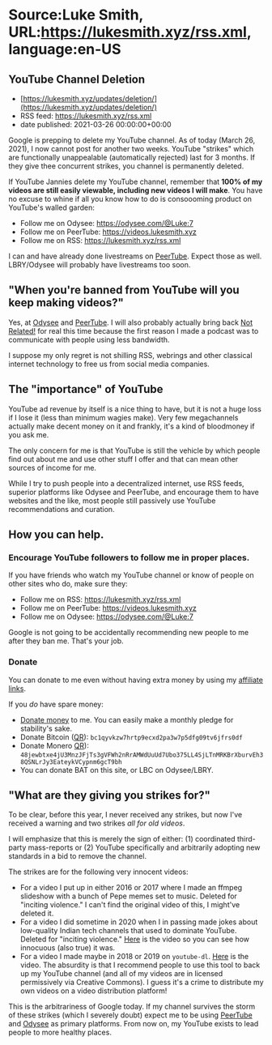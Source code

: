 # Source:Luke Smith, URL:https://lukesmith.xyz/rss.xml, language:en-US

## YouTube Channel Deletion
 - [https://lukesmith.xyz/updates/deletion/](https://lukesmith.xyz/updates/deletion/)
 - RSS feed: https://lukesmith.xyz/rss.xml
 - date published: 2021-03-26 00:00:00+00:00

<p>Google is prepping to delete my YouTube channel. As of today (March 26,
2021), I now cannot post for another two weeks. YouTube &quot;strikes&quot;
which are functionally unappealable (automatically rejected) last for 3
months. If they give thee concurrent strikes, you channel is permanently
deleted.</p>
<p>If YouTube Jannies delete my YouTube channel, remember that <strong>100% of my
videos are still easily viewable, including new videos I will make</strong>.
You have no excuse to whine if all you know how to do is consoooming
product on YouTube's walled garden:</p>
<ul>
<li>Follow me on Odysee: <a href="https://odysee.com/@Luke:7">https://odysee.com/@Luke:7</a></li>
<li>Follow me on PeerTube: <a href="https://videos.lukesmith.xyz">https://videos.lukesmith.xyz</a></li>
<li>Follow me on RSS: <a href="https://lukesmith.xyz/rss.xml">https://lukesmith.xyz/rss.xml</a></li>
</ul>
<p>I can and have already done livestreams on
<a href="https://videos.lukesmith.xyz">PeerTube</a>. Expect those as well.
LBRY/Odysee will probably have livestreams too soon.</p>
<h2 id="when-youre-banned-from-youtube-will-you-keep-making-videos">&quot;When you're banned from YouTube will you keep making videos?&quot;</h2>
<p>Yes, at <a href="https://odysee.com/@Luke:7">Odysee</a> and
<a href="https://videos.lukesmith.xyz">PeerTube</a>. I will also probably actually
bring back <a href="https://notrelated.xyz">Not Related!</a> for real this time
because the first reason I made a podcast was to communicate with people
using less bandwidth.</p>
<p>I suppose my only regret is not shilling RSS, webrings and other
classical internet technology to free us from social media companies.</p>
<h2 id="the-importance-of-youtube">The &quot;importance&quot; of YouTube</h2>
<p>YouTube ad revenue by itself is a nice thing to have, but it is not a
huge loss if I lose it (less than minimum wagies make). Very few
megachannels actually make decent money on it and frankly, it's a kind
of bloodmoney if you ask me.</p>
<p>The only concern for me is that YouTube is still the vehicle by which
people find out about me and use other stuff I offer and that can mean
other sources of income for me.</p>
<p>While I try to push people into a decentralized internet, use RSS feeds,
superior platforms like Odysee and PeerTube, and encourage them to have
websites and the like, most people still passively use YouTube
recommendations and curation.</p>
<h2 id="how-you-can-help">How you can help.</h2>
<h3 id="encourage-youtube-followers-to-follow-me-in-proper-places">Encourage YouTube followers to follow me in proper places.</h3>
<p>If you have friends who watch my YouTube channel or know of people on
other sites who do, make sure they:</p>
<ul>
<li>Follow me on RSS: <a href="https://lukesmith.xyz/rss.xml">https://lukesmith.xyz/rss.xml</a></li>
<li>Follow me on PeerTube: <a href="https://videos.lukesmith.xyz">https://videos.lukesmith.xyz</a></li>
<li>Follow me on Odysee: <a href="https://odysee.com/@Luke:7">https://odysee.com/@Luke:7</a></li>
</ul>
<p>Google is not going to be accidentally recommending new people to me
after they ban me. That's your job.</p>
<h3 id="donate">Donate</h3>
<p>You can donate to me even without having extra money by using my
<a href="https://lukesmith.xyz/links">affiliate links</a>.</p>
<p>If you <em>do</em> have spare money:</p>
<ul>
<li><a href="https://lukesmith.xyz/donate">Donate money</a> to me. You can easily
make a monthly pledge for stability's sake.</li>
<li>Donate Bitcoin (<a href="https://lukesmith.xyz/pix/qr_btc.png">QR</a>):
<code>bc1qyvkzw7hrtp9ecxd2pa3w7p5dfg09tv6jfrs0df</code></li>
<li>Donate Monero <a href="https://lukesmith.xyz/pix/qr_xmr.png">QR</a>):
<code>48jewbtxe4jU3MnzJFjTs3gVFWh2nRrAMWdUuUd7Ubo375LL4SjLTnMRKBrXburvEh38QSNLrJy3EateykVCypnm6gcT9bh</code></li>
<li>You can donate BAT on this site, or LBC on Odysee/LBRY.</li>
</ul>
<h2 id="what-are-they-giving-you-strikes-for">&quot;What are they giving you strikes for?&quot;</h2>
<p>To be clear, before this year, I never received any strikes, but now
I've received a warning and two strikes <em>all for old videos</em>.</p>
<p>I will emphasize that this is merely the sign of either: (1) coordinated
third-party mass-reports or (2) YouTube specifically and arbitrarily
adopting new standards in a bid to remove the channel.</p>
<p>The strikes are for the following very innocent videos:</p>
<ul>
<li>For a video I put up in either 2016 or 2017 where I made an ffmpeg
slideshow with a bunch of Pepe memes set to music. Deleted for
&quot;inciting violence.&quot; I can't find the original video of this, I
might've deleted it.</li>
<li>For a video I did sometime in 2020 when I in passing made jokes
about low-quality Indian tech channels that used to dominate
YouTube. Deleted for &quot;inciting violence.&quot;
<a href="https://odysee.com/@Luke:7/thanks-luke-for-vanquishing-pajeettube:f">Here</a>
is the video so you can see how innocuous (also true) it was.</li>
<li>For a video I made maybe in 2018 or 2019 on <code>youtube-dl</code>.
<a href="https://odysee.com/@Luke:7/downloading-videos-music-and-more-with:5">Here</a>
is the video. The absurdity is that I recommend people to use this
tool to back up my YouTube channel (and all of my videos are in
licensed permissively via Creative Commons). I guess it's a crime
to distribute my own videos on a video distribution platform!</li>
</ul>
<p>This is the arbitrariness of Google today. If my channel survives the
storm of these strikes (which I severely doubt) expect me to be using
<a href="https://videos.lukesmith.xyz">PeerTube</a> and
<a href="https://odysee.com/@Luke:7">Odysee</a> as primary platforms. From now on,
my YouTube exists to lead people to more healthy places.</p>

